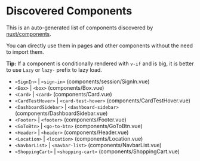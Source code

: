 # Discovered Components

This is an auto-generated list of components discovered by [nuxt/components](https://github.com/nuxt/components).

You can directly use them in pages and other components without the need to import them.

**Tip:** If a component is conditionally rendered with `v-if` and is big, it is better to use `Lazy` or `lazy-` prefix to lazy load.

- `<SignIn>` | `<sign-in>` (components/session/SignIn.vue)
- `<Box>` | `<box>` (components/Box.vue)
- `<Card>` | `<card>` (components/Card.vue)
- `<CardTestHover>` | `<card-test-hover>` (components/CardTestHover.vue)
- `<DashboardSidebar>` | `<dashboard-sidebar>` (components/DashboardSidebar.vue)
- `<Footer>` | `<footer>` (components/Footer.vue)
- `<GoToBtn>` | `<go-to-btn>` (components/GoToBtn.vue)
- `<Header>` | `<header>` (components/Header.vue)
- `<Location>` | `<location>` (components/Location.vue)
- `<NavbarList>` | `<navbar-list>` (components/NavbarList.vue)
- `<ShoppingCart>` | `<shopping-cart>` (components/ShoppingCart.vue)
